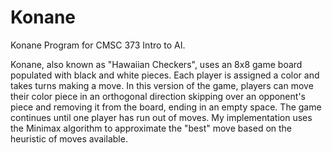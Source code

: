 # Konane
Konane Program for CMSC 373 Intro to AI.

Konane, also known as "Hawaiian Checkers", uses an 8x8 game board populated with black and white pieces.
Each player is assigned a color and takes turns making a move.
In this version of the game, players can move their color piece in an orthogonal direction skipping over an opponent's piece and removing it from the board, ending in an empty space.
The game continues until one player has run out of moves. 
My implementation uses the Minimax algorithm to approximate the "best" move based on the heuristic of moves available.

